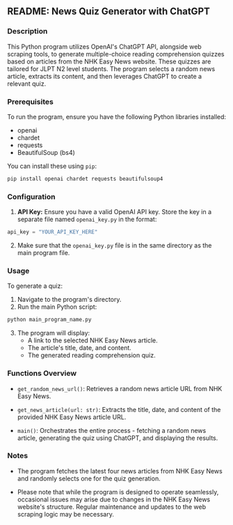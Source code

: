 ## README: News Quiz Generator with ChatGPT

### Description

This Python program utilizes OpenAI's ChatGPT API, alongside web scraping tools, to generate multiple-choice reading comprehension quizzes based on articles from the NHK Easy News website. These quizzes are tailored for JLPT N2 level students. The program selects a random news article, extracts its content, and then leverages ChatGPT to create a relevant quiz.

### Prerequisites

To run the program, ensure you have the following Python libraries installed:
- openai
- chardet
- requests
- BeautifulSoup (bs4)

You can install these using `pip`:

```bash
pip install openai chardet requests beautifulsoup4
```

### Configuration

1. **API Key:** Ensure you have a valid OpenAI API key. Store the key in a separate file named `openai_key.py` in the format:
```python
api_key = "YOUR_API_KEY_HERE"
```

2. Make sure that the `openai_key.py` file is in the same directory as the main program file.

### Usage

To generate a quiz:

1. Navigate to the program's directory.
2. Run the main Python script:
```bash
python main_program_name.py
```

3. The program will display:
   - A link to the selected NHK Easy News article.
   - The article's title, date, and content.
   - The generated reading comprehension quiz.

### Functions Overview

- `get_random_news_url()`: Retrieves a random news article URL from NHK Easy News.
  
- `get_news_article(url: str)`: Extracts the title, date, and content of the provided NHK Easy News article URL.
  
- `main()`: Orchestrates the entire process - fetching a random news article, generating the quiz using ChatGPT, and displaying the results.

### Notes

- The program fetches the latest four news articles from NHK Easy News and randomly selects one for the quiz generation.
  
- Please note that while the program is designed to operate seamlessly, occasional issues may arise due to changes in the NHK Easy News website's structure. Regular maintenance and updates to the web scraping logic may be necessary.
